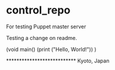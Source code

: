 # control_repo
For testing Puppet master server

Testing a change on readme.

(void main()
  (print ("Hello, World!"))
  )

*************************** Kyoto, Japan
